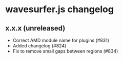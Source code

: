 wavesurfer.js changelog
=======================

x.x.x (unreleased)
------------------

- Correct AMD module name for plugins (#831)
- Added changelog (#824)
- Fix to remove small gaps between regions (#834)
